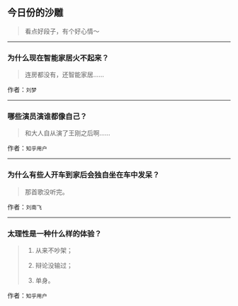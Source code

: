 ## 今日份的沙雕

> 看点好段子，有个好心情～


 
---

### 为什么现在智能家居火不起来？

> 连房都没有，还智能家居……


作者：`刘梦`

---

### 哪些演员演谁都像自己？

> 和大人自从演了王刚之后啊……


作者：`知乎用户`

---

### 为什么有些人开车到家后会独自坐在车中发呆？

> 那首歌没听完。


作者：`刘南飞`

---

### 太理性是一种什么样的体验？

> 1. 从来不吵架；
> 
> 2. 辩论没输过；
> 
> 3. 单身。


作者：`知乎用户`